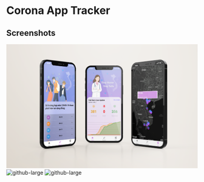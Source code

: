 # Corona App Tracker 
## Screenshots
![github-large](https://github.com/betadorsv/React_Native_Corona/blob/master/src/Components/images/coronaappmockup.png)
![github-large](https://github.com/betadorsv/React_Native_Corona/blob/master/src/Components/images/9.png)
![github-large](https://github.com/betadorsv/React_Native_Corona/blob/master/src/Components/images/76354.png)

